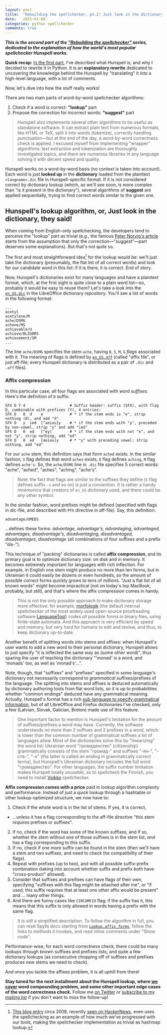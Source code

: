 ```yaml
---
layout: post
title:  "Rebuilding the spellchecker, pt.2: Just look in the dictionary, they said!"
date:   2021-01-09
categories: python spellchecker
comments: true
---
```


**_This is the second part of the ["Rebuilding the spellchecker"](/spellchecker.html) series, dedicated to the explanation of how the world's most popular spellchecker Hunspell works._**

**Quick recap:** [In the first part](2021-01-05-spellchecker-1.html), I've described what Hunspell is; and why I decided to rewrite it in Python. It is an **explanatory rewrite** dedicated to uncovering the knowledge behind the Hunspell by "translating" it into a high-level language, with a lot of comments.

Now, let's dive into how the stuff really works!

There are two main parts of word-by-word spellchecker algorithms:

1. Check if a word is correct: **"lookup"** part
2. Propose the correction for incorrect words: **"suggest"** part

> Hunspell also implements several other algorithms to be useful as standalone software. It can extract plain text from numerous formats, like HTML or TeX, split it into words (tokenize), correctly handling punctuation—but at the end of the day, a word-by-word correctness check is applied. I excused myself from implementing "wrapper" algorithms: text extraction and tokenization are thoroughly investigated topics, and there are numerous libraries in any language solving it with decent speed and quality.

Hunspell works on a word-by-word basis (no context is taken into account). Each word is just **looked up** in the **dictionary** loaded from the plaintext  `<langname>.dic` file in Hunspell-specific format. If it is not considered correct by dictionary lookup (which, as we'll see soon, is more complex than "is it present in the dictionary"), several algorithms of **suggest** are applied sequentially, trying to find correct words similar to the given one.

## Hunspell's lookup algorithm, or, Just look in the dictionary, they said!

When coming from English-only spellchecking, the developers tend to perceive the "lookup" part as trivial (e.g., the famous [Peter Norvig's article](https://norvig.com/spell-correct.html) starts from the assumption that only the correction—"suggest"—part deserves some explanations). But that's not quite so.

The first and most straightforward idea[^1] for the lookup would be: we'll just take the dictionary (presumably, the flat list of all correct words) and look for our candidate word in this list: if it is there, it is correct. End of story.

[^1]: [This blog entry](https://prog21.dadgum.com/29.html) circa 2008, recently [seen on HackerNews](https://news.ycombinator.com/item?id=25296900), even uses the spellchecking as an example of how much we've progressed with our tools, making the spellchecker implementation as trivial as hashmap lookup.

Now, Hunspell's dictionaries exist for many languages and have a plaintext format, which, at the first sight is quite close to a plain word list—so, probably it would be easy to reuse them? Let's take a look into the [`en_US.dic`](https://github.com/LibreOffice/dictionaries/blob/master/en/en_US.dic) in the LibreOffice dictionary repository. You'll see a list of words in the following format:

```
...
acetyl
acetylene/M
ache/DSMG
achene/MS
achievable/U
achieve/BLZGDRS
achievement/SM
...
```

The line `ache/DSMG` specifies the _stem_ `ache`, having `D`, `S`, `M`, `G` _flags_ associated with it. The meaning of flags is defined by [`en_US.aff`](https://github.com/LibreOffice/dictionaries/blob/master/en/en_US.aff) (called "affix file", or just aff-file; every Hunspell dictionary is distributed as a pair of `.dic` and `.aff` files).

### Affix compression

In this particular case, all four flags are associated with word _suffixes_. Here's the definition of `D` suffix:

```
SFX D Y 4                    # Suffix header: suffix (SFX), with flag D, combinable with prefixes (Y), 4 entries:
SFX D   0  d    e            # * if the stem ends is "e", strip nothing (0), and add "d"
SFX D   y  ied  [^aeiou]y    # * if the stem ends with "y", preceded by non-vowel, strip "y" and add "ied"
SFX D   0  ed   [^ey]        # * if the stem ends with not "e", and not "y", strip nothing, add "ed"
SFX D   0  ed   [aeiou]y     # * "y" with preceding vowel: strip nothing, add "ed"
```

For our `ache` stem, this definition says that form `ached` exists. In the similar fashion, `S` flag defines that word `aches` exists, `G` flag defines `aching`, `M` flag defines `ache's`. So, the `ache/DSMG` line in `.dic` file specifies 5 correct words: "ache", "ached", "aches", "aching", "ache's".

> Note: the fact that flags are similar to the suffixes they define (`S` flag defines suffix `-s` and so on) is just a convention. It is rather a handy mnemonics that creators of `en_US` dictionary used, and there could be any other symbol.

In the similar fashion, word prefixes might be defined (specified with flags in dic-file, and described with `PFX` directive in aff-file). Say, this definition:

```
advantage/GMEDS
```

...defines these forms: _advantage, advantage's, advantaging, advantaged, advantages, disadvantage's, disadvantaging, disadvantaged, disadvantages, disadvantage_ (all combinations of four suffixes and a prefix "dis-").

This technique of "packing" dictionaries is called **affix compression**, and its primary goal is to optimize dictionary size: on disk and in memory. It becomes extremely important for languages with rich inflection. For example, in English one stem might produce no more than ten forms, but in Ukrainian it could easily be dozens or even hundreds, so the amount of possible correct forms quickly grows to tens of millions. "Just a flat list of all known words" _might_ become impractical (not on today's top MacBook, probably, but still), and that's where the affix compression comes in handy.

> This is not the only possible approach to make dictionary storage more effective: for example, [morfologik](https://github.com/morfologik/morfologik-stemming) (the default internal spellchecker of the most widely used open-source proofreading software [LanguageTool](https://languagetool.org)) codes _all_ possible forms in binary files, using finite-state automata. And this approach is very efficient by speed and memory, but very hard for humans to edit and review, and thus, to keep dictionary up-to-date.

Another benefit of splitting words into stems and affixes: when Hunspell's user wants to add a new word to their personal dictionary, Hunspell allows to just specify "it is inflected the same way as (some other word)", thus sparing the user of teaching the dictionary "'monad' is a word, and 'monads' too, as well as 'monad's'...".

Note, though, that "suffixes" and "prefixes" specified in some language's dictionary not necessarily correspond to _grammatical_ suffixes/prefixes of the language. The splitting into stems and affixes is deduced automatically by dictionary authoring tools from flat word lists, so it is up to probabilities whether "common endings" deduced have any grammatical meaning. Actually, Hunspell's format has a rich [sub-language to specify grammatical information](https://manpages.debian.org/experimental/libhunspell-dev/hunspell.5.en.html#Optional_data_fields), but of all LibreOffice and Firefox dictionaries I've checked, only a few (Latvian, Slovak, Galician, Breton) made use of this feature.

> One important factor to mention is Hunspell's limitation for the amount of suffixes/prefixes a word may have. Currently, the software understands no more than 2 suffixes and 2 prefixes in a word, which is lower than the common number of grammatical suffixes a lot of languages allow. Most of the dictionaries solve this by "linearizing" the word list: Ukrainian word "громадянство" (citizenship) grammatically consists of the stem "громад-" and suffixes "-ян-", "-ств-", "-о" (the latter is called an ending in grammatically correct terms), but Hunspell's Ukrainian dictionary includes the full word "громадянство". For other languages, the suffix number limitation makes Hunspell totally unusable, so to spellcheck the Finnish, you need to install [Voikko](https://voikko.puimula.org/) spellchecker.

**Affix compression comes with a price** paid in lookup algorithm complexity and performance. Instead of just a quick lookup through a hashtable or other lookup-optimized structure, we now have to:

1. Check if the whole word is in the list of stems. If yes, it is correct,
  * ...unless it has a flag corresponding to the aff-file directive "this stem _requires_ prefixes or suffixes".
2. If no, check if the word has some of the known suffixes; and if so, whether the stem without one of those suffixes is in the stem list, _and_ has a flag corresponding to this suffix.
3. If no, check if one more suffix can be found in the stem (then we'll have a stem and two suffixes, and need to check the compatibility of their flags).
4. Repeat with prefixes (up to two), and with all possible suffix-prefix combination (taking into account whether suffix and prefix both have "cross-product" allowed).
5. Consider that suffixes and prefixes can have flags of their own, specifying "suffixes with this flag might be attached after me", or "if used, this suffix requires that at least one other affix would be present" and ... many other things.
6. And there are funny cases like `CIRCUMFIX` flag: if the suffix has it, this means that this suffix is only allowed in words having a prefix with the same flag.

> It is _still_ a simplified description. To follow the algorithm in full, you can read Spylls docs starting from [`Lookup.affix_forms`](https://spylls.readthedocs.io/en/latest/hunspell/algo_lookup.html#spylls.hunspell.algo.lookup.Lookup.affix_forms), follow the links to methods it invokes, and read inline comments under "Show code".

Performance-wise, for each word correctness check, there could be many lookups through known suffixes and prefixes lists, and quite a few dictionary lookups (as consecutive chopping off of suffixes and prefixes produces new stems we need to check).

And once you tackle the affixes problem, it is all uphill from there!

**Stay tuned for the next installment about the Hunspell lookup, where [we cover](2021-01-14-spellchecker-3.html) word compounding problem, and some other important edge cases of the word correctness check.** Follow me [on Twitter](https://twitter.com/zverok) or [subscribe to my mailing list](https://zverok.substack.com/) if you don't want to miss the follow-up!
